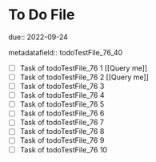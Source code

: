 # To Do File

due:: 2022-09-24

metadatafield:: todoTestFile_76_40

- [ ] Task of todoTestFile_76 1 [[Query me]]
- [ ] Task of todoTestFile_76 2 [[Query me]]
- [ ] Task of todoTestFile_76 3
- [ ] Task of todoTestFile_76 4
- [ ] Task of todoTestFile_76 5
- [ ] Task of todoTestFile_76 6
- [ ] Task of todoTestFile_76 7
- [ ] Task of todoTestFile_76 8
- [ ] Task of todoTestFile_76 9
- [ ] Task of todoTestFile_76 10